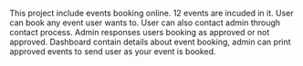 This project include events booking online.
12 events are incuded in it.
User can book any event user wants to.
User can also contact admin through contact process.
Admin responses users booking as approved or not approved.
Dashboard contain details about event booking, admin can print approved events to send user as your event is booked.


